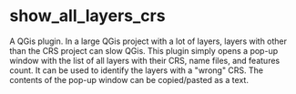 # show_all_layers_crs
A QGis plugin.
In a large QGis project with a lot of layers, layers with other than the CRS project can slow QGis.
This plugin simply opens a pop-up window with the list of all layers with their CRS, name files, and features count.
It can be used to identify the layers with a "wrong" CRS.
The contents of the pop-up window can be copied/pasted as a text.
